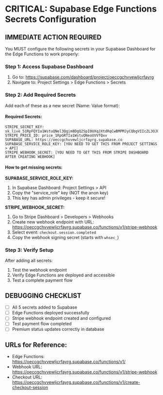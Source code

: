 # CRITICAL: Supabase Edge Functions Secrets Configuration

## IMMEDIATE ACTION REQUIRED

You MUST configure the following secrets in your Supabase Dashboard for the Edge Functions to work properly:

### Step 1: Access Supabase Dashboard
1. Go to: https://supabase.com/dashboard/project/oeccgchvvewljcrfayrg
2. Navigate to: Project Settings > Edge Functions > Secrets

### Step 2: Add Required Secrets

Add each of these as a new secret (Name: Value format):

#### Required Secrets:
```
STRIPE_SECRET_KEY: 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
STRIPE_PRICE_ID: price_1RpGRTIa1WstuQNeoUVVfQxv  
SUPABASE_URL: https://oeccgchvvewljcrfayrg.supabase.co
SUPABASE_SERVICE_ROLE_KEY: [YOU NEED TO GET THIS FROM PROJECT SETTINGS > API]
STRIPE_WEBHOOK_SECRET: [YOU NEED TO GET THIS FROM STRIPE DASHBOARD AFTER CREATING WEBHOOK]
```

#### How to get missing secrets:

**SUPABASE_SERVICE_ROLE_KEY:**
1. In Supabase Dashboard: Project Settings > API
2. Copy the "service_role" key (NOT the anon key)
3. This key has admin privileges - keep it secure!

**STRIPE_WEBHOOK_SECRET:**
1. Go to Stripe Dashboard > Developers > Webhooks
2. Create new webhook endpoint with URL: https://oeccgchvvewljcrfayrg.supabase.co/functions/v1/stripe-webhook
3. Select event: `checkout.session.completed`
4. Copy the webhook signing secret (starts with `whsec_`)

### Step 3: Verify Setup
After adding all secrets:
1. Test the webhook endpoint
2. Verify Edge Functions are deployed and accessible
3. Test a complete payment flow

## DEBUGGING CHECKLIST
- [ ] All 5 secrets added to Supabase
- [ ] Edge Functions deployed successfully  
- [ ] Stripe webhook endpoint created and configured
- [ ] Test payment flow completed
- [ ] Premium status updates correctly in database

## URLs for Reference:
- Edge Functions: https://oeccgchvvewljcrfayrg.supabase.co/functions/v1/
- Webhook URL: https://oeccgchvvewljcrfayrg.supabase.co/functions/v1/stripe-webhook
- Checkout URL: https://oeccgchvvewljcrfayrg.supabase.co/functions/v1/create-checkout-session